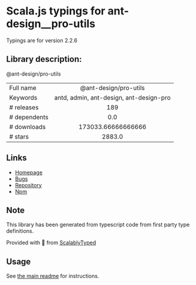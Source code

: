 
# Scala.js typings for ant-design__pro-utils

Typings are for version 2.2.6

## Library description:
@ant-design/pro-utils

|                    |                 |
| ------------------ | :-------------: |
| Full name          | @ant-design/pro-utils |
| Keywords           | antd, admin, ant-design, ant-design-pro |
| # releases         | 189 |
| # dependents       | 0.0 |
| # downloads        | 173033.66666666666 |
| # stars            | 2883.0 |

## Links
- [Homepage](https://github.com/ant-design/pro-components/tree/master/packages/utils#readme)
- [Bugs](http://github.com/umijs/plugins/issues)
- [Repository](https://github.com/ant-design/pro-components)
- [Npm](https://www.npmjs.com/package/%40ant-design%2Fpro-utils)
    


## Note
This library has been generated from typescript code from first party type definitions.

Provided with :purple_heart: from [ScalablyTyped](https://github.com/oyvindberg/ScalablyTyped)

## Usage
See [the main readme](../../readme.md) for instructions.


